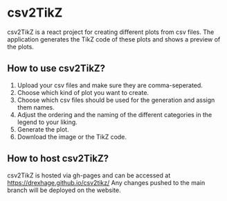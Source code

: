 # csv2TikZ

csv2TikZ is a react project for creating different plots from csv files.
The application generates the TikZ code of these plots and shows a preview of the plots.

## How to use csv2TikZ?

1. Upload your csv files and make sure they are comma-seperated.
2. Choose which kind of plot you want to create.
3. Choose which csv files should be used for the generation and assign them names.
4. Adjust the ordering and the naming of the different categories in the legend to your liking.
5. Generate the plot.
6. Download the image or the TikZ code.

## How to host csv2TikZ?

csv2TikZ is hosted via gh-pages and can be accessed at https://drexhage.github.io/csv2tikz/
Any changes pushed to the main branch will be deployed on the website.
